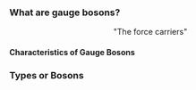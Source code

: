 ### What are gauge bosons?

$$ \textrm{"The force carriers"}$$
#### Characteristics of Gauge Bosons

### Types or Bosons